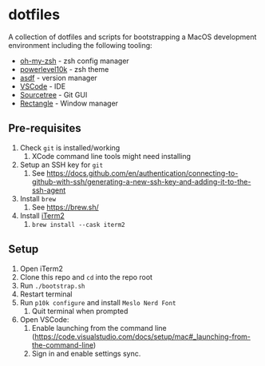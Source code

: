 # dotfiles

A collection of dotfiles and scripts for bootstrapping a MacOS development environment including the following tooling:
* [oh-my-zsh](https://ohmyz.sh/) - zsh config manager
* [powerlevel10k](https://github.com/romkatv/powerlevel10k) - zsh theme
* [asdf](https://asdf-vm.com/) - version manager
* [VSCode](https://code.visualstudio.com/) - IDE
* [Sourcetree](https://www.sourcetreeapp.com/) - Git GUI
* [Rectangle](https://rectangleapp.com/) - Window manager

## Pre-requisites
1. Check `git` is installed/working
    1. XCode command line tools might need installing
1. Setup an SSH key for `git`
    1. See https://docs.github.com/en/authentication/connecting-to-github-with-ssh/generating-a-new-ssh-key-and-adding-it-to-the-ssh-agent
1. Install `brew`
    1. See https://brew.sh/
1. Install [iTerm2](https://iterm2.com/)
    1. `brew install --cask iterm2`

## Setup
1. Open iTerm2
1. Clone this repo and `cd` into the repo root
1. Run `./bootstrap.sh`
1. Restart terminal
1. Run `p10k configure` and install `Meslo Nerd Font`
    1. Quit terminal when prompted
1. Open VSCode:
    1. Enable launching from the command line (https://code.visualstudio.com/docs/setup/mac#_launching-from-the-command-line)
    1. Sign in and enable settings sync.

